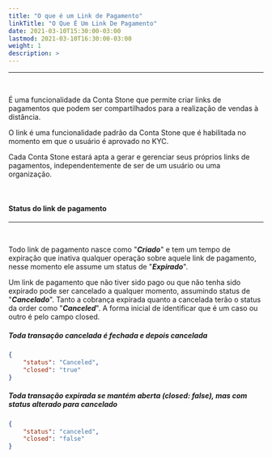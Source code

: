 ```yaml
---
title: "O que é um Link de Pagamento"
linkTitle: "O Que É Um Link De Pagamento"
date: 2021-03-10T15:30:00-03:00
lastmod: 2021-03-10T16:30:00-03:00
weight: 1
description: >
---
```


---

<br>

É uma funcionalidade da Conta Stone que permite criar links de pagamentos que podem ser compartilhados para a realização de vendas à distância. 

O link é uma funcionalidade padrão da Conta Stone que é habilitada no momento em que o usuário é aprovado no KYC. 

Cada Conta Stone estará apta a gerar e gerenciar seus próprios links de pagamentos, independentemente de ser de um usuário ou uma organização.

<br>

#### **Status do link de pagamento**
---
<br>

Todo link de pagamento nasce como "_**Criado**_" e tem um tempo de expiração que inativa qualquer operação sobre aquele link de pagamento, nesse momento ele assume um status de "_**Expirado**_".

Um link de pagamento que não tiver sido pago ou que não tenha sido expirado pode ser cancelado a qualquer momento, assumindo status de "_**Cancelado**_". Tanto a cobrança expirada quanto a cancelada terão o status da order como "_**Canceled**_". A forma inicial de identificar que
é um caso ou outro é pelo campo closed.


##### **Toda transação cancelada é fechada e depois cancelada**

```Json
{
	"status": "Canceled",
	"closed": "true"
}
```


##### **Toda transação expirada se mantém aberta (closed: false), mas com status alterado para cancelado**

```Json
{
	"status": "canceled",
	"closed": "false"
}
```